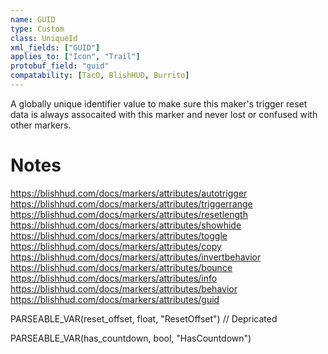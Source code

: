 ```yaml
---
name: GUID
type: Custom
class: UniqueId
xml_fields: ["GUID"]
applies_to: ["Icon", "Trail"]
protobuf_field: "guid"
compatability: [TacO, BlishHUD, Burrito]
---
```

A globally unique identifier value to make sure this maker's trigger reset data is always assocaited with this marker and never lost or confused with other markers.

Notes
=====
https://blishhud.com/docs/markers/attributes/autotrigger
https://blishhud.com/docs/markers/attributes/triggerrange
https://blishhud.com/docs/markers/attributes/resetlength
https://blishhud.com/docs/markers/attributes/showhide
https://blishhud.com/docs/markers/attributes/toggle
https://blishhud.com/docs/markers/attributes/copy
https://blishhud.com/docs/markers/attributes/invertbehavior
https://blishhud.com/docs/markers/attributes/bounce
https://blishhud.com/docs/markers/attributes/info
https://blishhud.com/docs/markers/attributes/behavior
https://blishhud.com/docs/markers/attributes/guid





PARSEABLE_VAR(reset_offset, float, "ResetOffset") // Depricated

PARSEABLE_VAR(has_countdown, bool, "HasCountdown")
